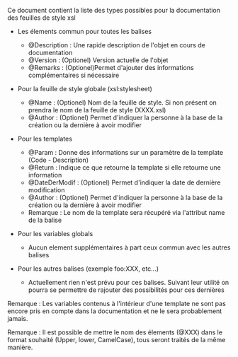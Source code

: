 ﻿Ce document contient la liste des types possibles pour la documentation des feuilles de style xsl

- Les élements commun pour toutes les balises
	+ @Description : Une rapide description de l'objet en cours de documentation
	+ @Version : (Optionel) Version actuelle de l'objet
	+ @Remarks : (Optionel)Permet d'ajouter des informations complémentaires si nécessaire

- Pour la feuille de style globale (xsl:stylesheet)
	+ @Name : (Optionel) Nom de la feuille de style. Si non présent on prendra le nom de la feuille de style (XXXX.xsl)
	+ @Author : (Optionel) Permet d'indiquer la personne à la base de la création ou la dernière à avoir modifier

- Pour les templates
	+ @Param : Donne des informations sur un paramètre de la template (Code - Description)
	+ @Return : Indique ce que retourne la template si elle retourne une information
	+ @DateDerModif : (Optionel) Permet d'indiquer la date de dernière modification
	+ @Author : (Optionel) Permet d'indiquer la personne à la base de la création ou la dernière à avoir modifier
	+ Remarque : Le nom de la template sera récupéré via l'attribut name de la balise

- Pour les variables globals
	+ Aucun element supplémentaires à part ceux commun avec les autres balises

- Pour les autres balises (exemple foo:XXX, etc...)
	+ Actuellement rien n'est prévu pour ces balises. Suivant leur utilité on pourra se permettre de rajouter des possibilités
	pour ces dernières

Remarque : Les variables contenus à l'intérieur d'une template ne sont pas encore pris en compte dans la documentation et ne le 
sera probablement jamais.

Remarque : Il est possible de mettre le nom des élements (@XXX) dans le format souhaité (Upper, lower, CamelCase), tous seront traités
de la même manière.